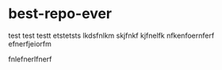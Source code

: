 # best-repo-ever
test test testt etstetsts lkdsfnlkm
skjfnkf
kjfnelfk
nfkenfoernferf
efnerfjeiorfm

fnlefnerlfnerf
